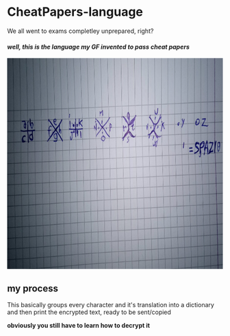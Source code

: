 # CheatPapers-language

We all went to exams completley unprepared, right? 

#### *well, this is the language my GF invented to pass cheat papers*

<img src="Notes.png" alt="language notes" style="height:492px">

## my process

This basically groups every character and it's translation into a dictionary and then print the encrypted text, ready to be sent/copied 

__obviously you still have to learn how to decrypt it__
